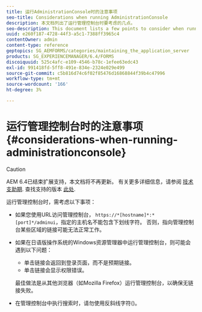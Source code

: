 ```yaml
---
title: 运行AdministrationConsole时的注意事项
seo-title: Considerations when running AdministrationConsole
description: 本文档列出了运行管理控制台时要考虑的几点。
seo-description: This document lists a few points to consider when running Administration Console.
uuid: e260f187-4728-44f3-a5c1-7388ff3965c4
contentOwner: admin
content-type: reference
geptopics: SG_AEMFORMS/categories/maintaining_the_application_server
products: SG_EXPERIENCEMANAGER/6.4/FORMS
discoiquuid: 525c4afc-e109-4546-b78c-1efee63edc43
exl-id: 991418fd-5ff8-491e-834e-2324e029e499
source-git-commit: c5b816d74c6f02f85476d16868844f39b4c47996
workflow-type: tm+mt
source-wordcount: '166'
ht-degree: 3%

---
```


# 运行管理控制台时的注意事项 {#considerations-when-running-administrationconsole}

>[!CAUTION]
>
>AEM 6.4已结束扩展支持，本文档将不再更新。 有关更多详细信息，请参阅 [技术支助期](https://helpx.adobe.com/cn/support/programs/eol-matrix.html). 查找支持的版本 [此处](https://experienceleague.adobe.com/docs/).

运行管理控制台时，需考虑以下事项：

* 如果您使用URL访问管理控制台， `https://*[hostname]*:*[port]*/adminui`，指定的主机名不能包含下划线字符。 否则，指向管理控制台某些区域的链接可能无法正常工作。
* 如果在日语版操作系统的Windows资源管理器中运行管理控制台，则可能会遇到以下问题：

   * 单击链接会返回到登录页面，而不是预期链接。
   * 单击链接会显示权限错误。

   最佳做法是从其他浏览器（如Mozilla Firefox）运行管理控制台，以确保无链接失败。

* 在管理控制台中执行搜索时，请勿使用反斜线字符()。
